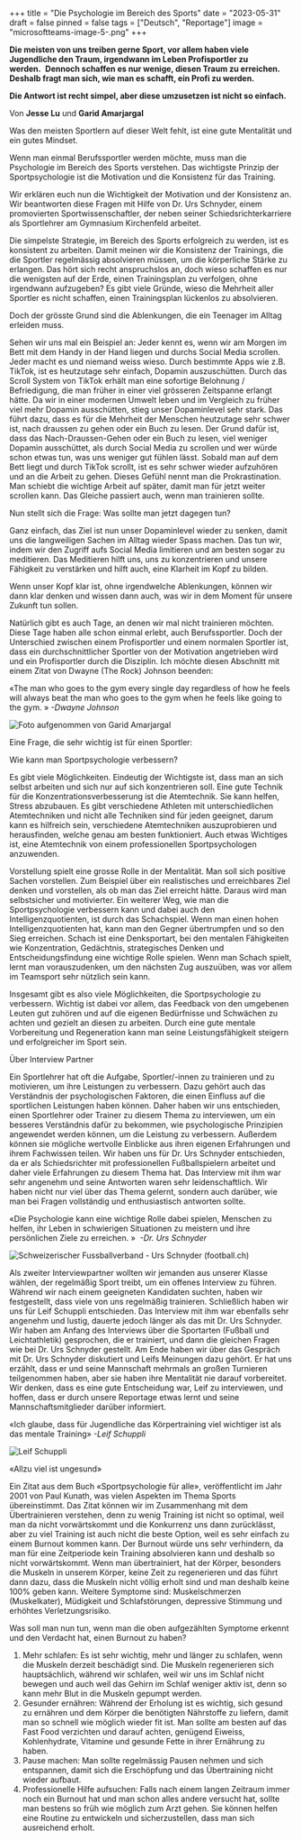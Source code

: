 +++
title = "Die Psychologie im Bereich des Sports"
date = "2023-05-31"
draft = false
pinned = false
tags = ["Deutsch", "Reportage"]
image = "microsoftteams-image-5-.png"
+++
<!--StartFragment-->

**Die meisten von uns treiben gerne Sport, vor allem haben viele Jugendliche den Traum, irgendwann im Leben Profisportler zu werden.**  **Dennoch schaffen es nur wenige, diesen Traum zu erreichen. Deshalb fragt man sich, wie man es schafft, ein Profi zu werden.**  

**Die Antwort ist recht simpel, aber diese umzusetzen ist nicht so einfach.**  

Von **Jesse Lu** und **Garid Amarjargal**

Was den meisten Sportlern auf dieser Welt fehlt, ist eine gute Mentalität und ein gutes Mindset.  

Wenn man einmal Berufssportler werden möchte, muss man die Psychologie im Bereich des Sports verstehen. Das wichtigste Prinzip der Sportpsychologie ist die Motivation und die Konsistenz für das Training.  

Wir erklären euch nun die Wichtigkeit der Motivation und der Konsistenz an. Wir beantworten diese Fragen mit Hilfe von Dr. Urs Schnyder, einem promovierten Sportwissenschaftler, der neben seiner Schiedsrichterkarriere als Sportlehrer am Gymnasium Kirchenfeld arbeitet.  

Die simpelste Strategie, im Bereich des Sports erfolgreich zu werden, ist es konsistent zu arbeiten. Damit meinen wir die Konsistenz der Trainings, die die Sportler regelmässig absolvieren müssen, um die körperliche Stärke zu erlangen. Das hört sich recht anspruchslos an, doch wieso schaffen es nur die wenigsten auf der Erde, einen Trainingsplan zu verfolgen, ohne irgendwann aufzugeben? Es gibt viele Gründe, wieso die Mehrheit aller Sportler es nicht schaffen, einen Trainingsplan lückenlos zu absolvieren.  

Doch der grösste Grund sind die Ablenkungen, die ein Teenager im Alltag erleiden muss.  

Sehen wir uns mal ein Beispiel an: Jeder kennt es, wenn wir am Morgen im Bett mit dem Handy in der Hand liegen und durchs Social Media scrollen. Jeder macht es und niemand weiss wieso. Durch bestimmte Apps wie z.B. TikTok, ist es heutzutage sehr einfach, Dopamin auszuschütten. Durch das Scroll System von TikTok erhält man eine sofortige Belohnung / Befriedigung, die man früher in einer viel grösseren Zeitspanne erlangt hätte. Da wir in einer modernen Umwelt leben und im Vergleich zu früher viel mehr Dopamin ausschütten, stieg unser Dopaminlevel sehr stark. Das führt dazu, dass es für die Mehrheit der Menschen heutzutage sehr schwer ist, nach draussen zu gehen oder ein Buch zu lesen. Der Grund dafür ist, dass das Nach-Draussen-Gehen oder ein Buch zu lesen, viel weniger Dopamin ausschüttet, als durch Social Media zu scrollen und wer würde schon etwas tun, was uns weniger gut fühlen lässt. Sobald man auf dem Bett liegt und durch TikTok scrollt, ist es sehr schwer wieder aufzuhören und an die Arbeit zu gehen. Dieses Gefühl nennt man die Prokrastination. Man schiebt die wichtige Arbeit auf später, damit man für jetzt weiter scrollen kann. Das Gleiche passiert auch, wenn man trainieren sollte.  

Nun stellt sich die Frage: Was sollte man jetzt dagegen tun? 

Ganz einfach, das Ziel ist nun unser Dopaminlevel wieder zu senken, damit uns die langweiligen Sachen im Alltag wieder Spass machen. Das tun wir, indem wir den Zugriff aufs Social Media limitieren und am besten sogar zu meditieren. Das Meditieren hilft uns, uns zu konzentrieren und unsere Fähigkeit zu verstärken und hilft auch, eine Klarheit im Kopf zu bilden.  

Wenn unser Kopf klar ist, ohne irgendwelche Ablenkungen, können wir dann klar denken und wissen dann auch, was wir in dem Moment für unsere Zukunft tun sollen.  

Natürlich gibt es auch Tage, an denen wir mal nicht trainieren möchten. Diese Tage haben alle schon einmal erlebt, auch Berufssportler. Doch der Unterschied zwischen einem Profisportler und einem normalen Sportler ist, dass ein durchschnittlicher Sportler von der Motivation angetrieben wird und ein Profisportler durch die Disziplin. Ich möchte diesen Abschnitt mit einem Zitat von Dwayne (The Rock) Johnson beenden: 

«The man who goes to the gym every single day regardless of how he feels will always beat the man who goes to the gym when he feels like going to the gym. » *\-Dwayne Johnson* 

![Foto aufgenommen von Garid Amarjargal](microsoftteams-image-8-.png)

Eine Frage, die sehr wichtig ist für einen Sportler: 

Wie kann man Sportpsychologie verbessern?  

Es gibt viele Möglichkeiten. Eindeutig der Wichtigste ist, dass man an sich selbst arbeiten und sich nur auf sich konzentrieren soll. Eine gute Technik für die Konzentrationsverbesserung ist die Atemtechnik. Sie kann helfen, Stress abzubauen. Es gibt verschiedene Athleten mit unterschiedlichen Atemtechniken und nicht alle Techniken sind für jeden geeignet, darum kann es hilfreich sein, verschiedene Atemtechniken auszuprobieren und herausfinden, welche genau am besten funktioniert. Auch etwas Wichtiges ist, eine Atemtechnik von einem professionellen Sportpsychologen anzuwenden.  

Vorstellung spielt eine grosse Rolle in der Mentalität. Man soll sich positive Sachen vorstellen. Zum Beispiel über ein realistisches und erreichbares Ziel denken und vorstellen, als ob man das Ziel erreicht hätte. Daraus wird man selbstsicher und motivierter. Ein weiterer Weg, wie man die Sportpsychologie verbessern kann und dabei auch den Intelligenzquotienten, ist durch das Schachspiel. Wenn man einen hohen Intelligenzquotienten hat, kann man den Gegner übertrumpfen und so den Sieg erreichen. Schach ist eine Denksportart, bei den mentalen Fähigkeiten wie Konzentration, Gedächtnis, strategisches Denken und Entscheidungsfindung eine wichtige Rolle spielen. Wenn man Schach spielt, lernt man vorauszudenken, um den nächsten Zug auszuüben, was vor allem im Teamsport sehr nützlich sein kann.  

Insgesamt gibt es also viele Möglichkeiten, die Sportpsychologie zu verbessern. Wichtig ist dabei vor allem, das Feedback von den umgebenen Leuten gut zuhören und auf die eigenen Bedürfnisse und Schwächen zu achten und gezielt an diesen zu arbeiten. Durch eine gute mentale Vorbereitung und Regeneration kann man seine Leistungsfähigkeit steigern und erfolgreicher im Sport sein. 

Über Interview Partner 

Ein Sportlehrer hat oft die Aufgabe, Sportler/-innen zu trainieren und zu motivieren, um ihre Leistungen zu verbessern. Dazu gehört auch das Verständnis der psychologischen Faktoren, die einen Einfluss auf die sportlichen Leistungen haben können. Daher haben wir uns entschieden, einen Sportlehrer oder Trainer zu diesem Thema zu interviewen, um ein besseres Verständnis dafür zu bekommen, wie psychologische Prinzipien angewendet werden können, um die Leistung zu verbessern. Außerdem können sie mögliche wertvolle Einblicke aus ihren eigenen Erfahrungen und ihrem Fachwissen teilen. Wir haben uns für Dr. Urs Schnyder entschieden, da er als Schiedsrichter mit professionellen Fußballspielern arbeitet und daher viele Erfahrungen zu diesem Thema hat. Das Interview mit ihm war sehr angenehm und seine Antworten waren sehr leidenschaftlich. Wir haben nicht nur viel über das Thema gelernt, sondern auch darüber, wie man bei Fragen vollständig und enthusiastisch antworten sollte. 

«Die Psychologie kann eine wichtige Rolle dabei spielen, Menschen zu helfen, ihr Leben in schwierigen Situationen zu meistern und ihre persönlichen Ziele zu erreichen. »  *\-Dr. Urs Schnyder* 

![Schweizerischer Fussballverband - Urs Schnyder (football.ch)](urs.png)

Als zweiter Interviewpartner wollten wir jemanden aus unserer Klasse wählen, der regelmäßig Sport treibt, um ein offenes Interview zu führen. Während wir nach einem geeigneten Kandidaten suchten, haben wir festgestellt, dass viele von uns regelmäßig trainieren. Schließlich haben wir uns für Leif Schuppli entschieden. Das Interview mit ihm war ebenfalls sehr angenehm und lustig, dauerte jedoch länger als das mit Dr. Urs Schnyder. Wir haben am Anfang des Interviews über die Sportarten (Fußball und Leichtathletik) gesprochen, die er trainiert, und dann die gleichen Fragen wie bei Dr. Urs Schnyder gestellt. Am Ende haben wir über das Gespräch mit Dr. Urs Schnyder diskutiert und Leifs Meinungen dazu gehört. Er hat uns erzählt, dass er und seine Mannschaft mehrmals an großen Turnieren teilgenommen haben, aber sie haben ihre Mentalität nie darauf vorbereitet. Wir denken, dass es eine gute Entscheidung war, Leif zu interviewen, und hoffen, dass er durch unsere Reportage etwas lernt und seine Mannschaftsmitglieder darüber informiert. 

«Ich glaube, dass für Jugendliche das Körpertraining viel wichtiger ist als das mentale Training» *\-Leif Schuppli* 

![Leif Schuppli](leif.png)

«Allzu viel ist ungesund» 

Ein Zitat aus dem Buch «Sportpsychologie für alle», veröffentlicht im Jahr 2001 von Paul Kunath, was vielen Aspekten im Thema Sports übereinstimmt. Das Zitat können wir im Zusammenhang mit dem Übertrainieren verstehen, denn zu wenig Training ist nicht so optimal, weil man da nicht vorwärtskommt und die Konkurrenz uns dann zurücklässt, aber zu viel Training ist auch nicht die beste Option, weil es sehr einfach zu einem Burnout kommen kann. Der Burnout würde uns sehr verhindern, da man für eine Zeitperiode kein Training absolvieren kann und deshalb so nicht vorwärtskommt. Wenn man übertrainiert, hat der Körper, besonders die Muskeln in unserem Körper, keine Zeit zu regenerieren und das führt dann dazu, dass die Muskeln nicht völlig erholt sind und man deshalb keine 100% geben kann. Weitere Symptome sind: Muskelschmerzen (Muskelkater), Müdigkeit und Schlafstörungen, depressive Stimmung und erhöhtes Verletzungsrisiko. 

Was soll man nun tun, wenn man die oben aufgezählten Symptome erkennt und den Verdacht hat, einen Burnout zu haben? 

1. Mehr schlafen: Es ist sehr wichtig, mehr und länger zu schlafen, wenn die Muskeln derzeit beschädigt sind. Die Muskeln regenerieren sich hauptsächlich, während wir schlafen, weil wir uns im Schlaf nicht bewegen und auch weil das Gehirn im Schlaf weniger aktiv ist, denn so kann mehr Blut in die Muskeln gepumpt werden.  
2. Gesunder ernähren: Während der Erholung ist es wichtig, sich gesund zu ernähren und dem Körper die benötigten Nährstoffe zu liefern, damit man so schnell wie möglich wieder fit ist. Man sollte am besten auf das Fast Food verzichten und darauf achten, genügend Eiweiss, Kohlenhydrate, Vitamine und gesunde Fette in ihrer Ernährung zu haben. 
3. Pause machen: Man sollte regelmässig Pausen nehmen und sich entspannen, damit sich die Erschöpfung und das Übertraining nicht wieder aufbaut.  
4. Professionelle Hilfe aufsuchen: Falls nach einem langen Zeitraum immer noch ein Burnout hat und man schon alles andere versucht hat, sollte man bestens so früh wie möglich zum Arzt gehen. Sie können helfen eine Routine zu entwickeln und sicherzustellen, dass man sich ausreichend erholt.  

<!--EndFragment-->